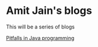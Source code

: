 # Amit Jain's blogs

This will be a series of blogs 

[Pitfalls in Java programming](https://amitjain-in.github.io/JavaPitfalls.md)